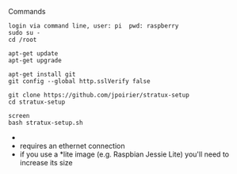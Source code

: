 
Commands

    login via command line, user: pi  pwd: raspberry
    sudo su -
    cd /root
    
    apt-get update
    apt-get upgrade

    apt-get install git
    git config --global http.sslVerify false

    git clone https://github.com/jpoirier/stratux-setup
    cd stratux-setup

    screen
    bash stratux-setup.sh

- 
- requires an ethernet connection
- if you use a *lite image (e.g. Raspbian Jessie Lite) 
  you'll need to increase its size
